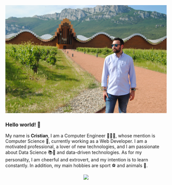 
<!--
**cifucg/cifucg** is a ✨ _special_ ✨ repository because its `README.md` (this file) appears on your GitHub profile.

Here are some ideas to get you started:

- 🔭 I’m currently working on ...
- 🌱 I’m currently learning ...
- 👯 I’m looking to collaborate on ...
- 🤔 I’m looking for help with ...
- 💬 Ask me about ...
- 📫 How to reach me: ...
- 😄 Pronouns: ...
- ⚡ Fun fact: ...
-->

![cifucg](https://github.com/cifucg/cifucg/blob/master/portada.JPG)

### Hello world! 👋

My name is <b>Cristian</b>, I am a Computer Engineer 👨🏻‍💻, whose mention is Computer Science 🔬, currently working as a Web Developer. I am a motivated professional, a lover of new technologies, and I am passionate about Data Science 📚🧪 and data-driven technologies. As for my personality, I am cheerful and extrovert, and my intention is to learn constantly.
In addition, my main hobbies are sport ⚽️ and animals 🐣.

<!--
### Skills 📊

  * Angular
  * Python
  * Computer Vision
  * Data Science
  * Latex
  * AWS
  * ROS
-->

<p align="center">
 <!--
  <a href="https://www.instagram.com/cifucg/"><img src="https://img.shields.io/badge/Instagram--_.svg?style=social&logo=instagram" alt="Instagram"></a>
  <a href="https://twitter.com/cifucg"><img src="https://img.shields.io/badge/Twitter--_.svg?style=social&logo=twitter" alt="Twitter"></a> 
 --> 
  <a href="https://www.ccifuentes.com"><img src="https://img.shields.io/badge/WebPage-Personal%20Web%20Page-blue"></a>
</p>


